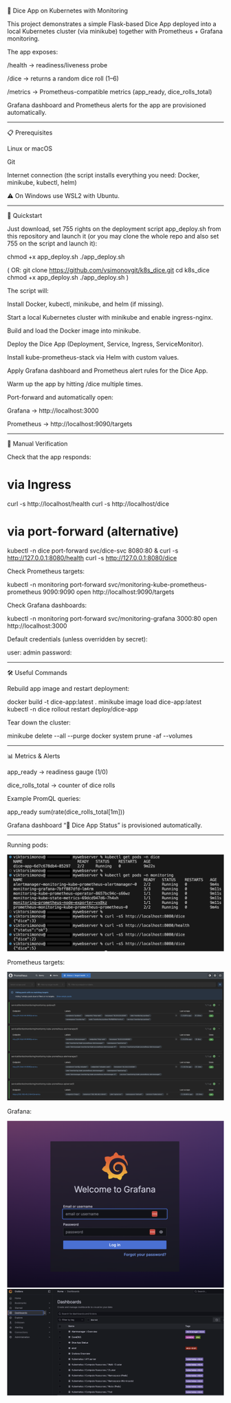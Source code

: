 🎲 Dice App on Kubernetes with Monitoring

This project demonstrates a simple Flask-based Dice App deployed into a local Kubernetes cluster (via minikube) together with Prometheus + Grafana monitoring.

The app exposes:

/health → readiness/liveness probe

/dice → returns a random dice roll (1–6)

/metrics → Prometheus-compatible metrics (app_ready, dice_rolls_total)

Grafana dashboard and Prometheus alerts for the app are provisioned automatically.

-------

📋 Prerequisites

Linux or macOS

Git

Internet connection (the script installs everything you need: Docker, minikube, kubectl, helm)

⚠️ On Windows use WSL2
 with Ubuntu.

-------

🚀 Quickstart

Just download, set 755 rights on the deployment script app_deploy.sh from this repository and launch it (or you may clone the whole repo and also set 755 on the script and launch it):

chmod +x app_deploy.sh
./app_deploy.sh

( OR: git clone https://github.com/vsimonovgit/k8s_dice.git
cd k8s_dice
chmod +x app_deploy.sh
./app_deploy.sh )


The script will:

Install Docker, kubectl, minikube, and helm (if missing).

Start a local Kubernetes cluster with minikube and enable ingress-nginx.

Build and load the Docker image into minikube.

Deploy the Dice App (Deployment, Service, Ingress, ServiceMonitor).

Install kube-prometheus-stack via Helm with custom values.

Apply Grafana dashboard and Prometheus alert rules for the Dice App.

Warm up the app by hitting /dice multiple times.

Port-forward and automatically open:

Grafana → http://localhost:3000

Prometheus → http://localhost:9090/targets

------

🔎 Manual Verification

Check that the app responds:

# via Ingress
curl -s http://localhost/health
curl -s http://localhost/dice

# via port-forward (alternative)
kubectl -n dice port-forward svc/dice-svc 8080:80 &
curl -s http://127.0.0.1:8080/health
curl -s http://127.0.0.1:8080/dice


Check Prometheus targets:

kubectl -n monitoring port-forward svc/monitoring-kube-prometheus-prometheus 9090:9090
open http://localhost:9090/targets


Check Grafana dashboards:

kubectl -n monitoring port-forward svc/monitoring-grafana 3000:80
open http://localhost:3000


Default credentials (unless overridden by secret):

user: admin
password: <generated by script>

-------

🛠️ Useful Commands

Rebuild app image and restart deployment:

docker build -t dice-app:latest .
minikube image load dice-app:latest
kubectl -n dice rollout restart deploy/dice-app

Tear down the cluster:

minikube delete --all --purge
docker system prune -af --volumes

-------

📊 Metrics & Alerts

app_ready → readiness gauge (1/0)

dice_rolls_total → counter of dice rolls

Example PromQL queries:

app_ready
sum(rate(dice_rolls_total[1m]))

Grafana dashboard “🎲 Dice App Status” is provisioned automatically.

-----

Running pods:

![Pods](images/running_pods.png)


Prometheus targets:

![Prometheus](images/prometheus_targets.png)


Grafana:

![Grafana log-in form](images/grafana_log_in_page.png)
![Grafana](images/grafana_dashboards.png)